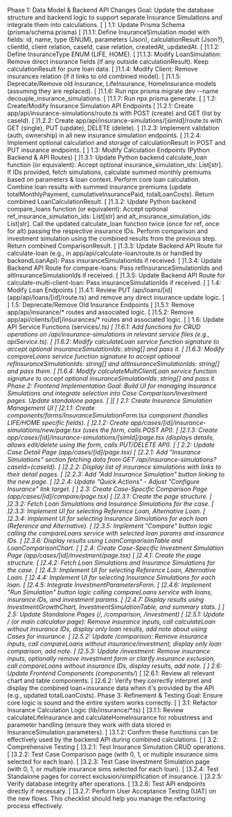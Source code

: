 Phase 1: Data Model & Backend API Changes
Goal: Update the database structure and backend logic to support separate Insurance Simulations and integrate them into calculations.
[ ] 1.1: Update Prisma Schema (prisma/schema.prisma)
    [ ]1.1.1: Define InsuranceSimulation model with fields: id, name, type (ENUM), parameters (Json), calculationResult (Json?), clientId, client relation, caseId, case relation, createdAt, updatedAt.
    [ ]1.1.2: Define InsuranceType ENUM (LIFE, HOME).
    [ ]1.1.3: Modify LoanSimulation: Remove direct insurance fields (if any outside calculationResult). Keep calculationResult for pure loan data.
    [ ]1.1.4: Modify Client: Remove insurances relation (if it links to old combined model).
    [ ]1.1.5: Deprecate/Remove old Insurance, LifeInsurance, HomeInsurance models (assuming they are replaced).
    [ ]1.1.6: Run npx prisma migrate dev --name decouple_insurance_simulations.
    [ ]1.1.7: Run npx prisma generate.
[ ] 1.2: Create/Modify Insurance Simulation API Endpoints
    [ ]1.2.1: Create app/api/insurance-simulations/route.ts with POST (create) and GET (list by caseId).
    [ ]1.2.2: Create app/api/insurance-simulations/[simId]/route.ts with GET (single), PUT (update), DELETE (delete).
    [ ]1.2.3: Implement validation (auth, ownership) in all new insurance simulation endpoints.
    [ ]1.2.4: Implement optional calculation and storage of calculationResult in POST and PUT insurance endpoints.
[ ] 1.3: Modify Calculation Endpoints (Python Backend & API Routes)
    [ ]1.3.1: Update Python backend calculate_loan function (or equivalent):
Accept optional insurance_simulation_ids: List[str].
If IDs provided, fetch simulations, calculate summed monthly premiums based on parameters & loan context.
Perform core loan calculation.
Combine loan results with summed insurance premiums (update totalMonthlyPayment, cumulativeInsurancePaid, totalLoanCosts).
Return combined LoanCalculationResult.
    [ ]1.3.2: Update Python backend compare_loans function (or equivalent):
Accept optional ref_insurance_simulation_ids: List[str] and alt_insurance_simulation_ids: List[str].
Call the updated calculate_loan function twice (once for ref, once for alt) passing the respective insurance IDs.
Perform comparison and investment simulation using the combined results from the previous step.
Return combined ComparisonResult.
    [ ]1.3.3: Update Backend API Route for calculate-loan (e.g., in app/api/calculate-loan/route.ts or handled by backendLoanApi): Pass insuranceSimulationIds if received.
    [ ]1.3.4: Update Backend API Route for compare-loans: Pass refInsuranceSimulationIds and altInsuranceSimulationIds if received.
    [ ]1.3.5: Update Backend API Route for calculate-multi-client-loan: Pass insuranceSimulationIds if received.
[ ] 1.4: Modify Loan Endpoints
    [ ]1.4.1: Review PUT /api/loans/[id] (app/api/loans/[id]/route.ts) and remove any direct insurance update logic.
[ ] 1.5: Deprecate/Remove Old Insurance Endpoints
    [ ]1.5.1: Remove app/api/insurance/* routes and associated logic.
    [ ]1.5.2: Remove app/api/clients/[id]/insurances/* routes and associated logic.
[ ] 1.6: Update API Service Functions (services/*.ts)
    [ ]1.6.1: Add functions for CRUD operations on /api/insurance-simulations in relevant service files (e.g., apiService.ts).
    [ ]1.6.2: Modify calculateLoan service function signature to accept optional insuranceSimulationIds: string[] and pass it.
    [ ]1.6.3: Modify compareLoans service function signature to accept optional refInsuranceSimulationIds: string[] and altInsuranceSimulationIds: string[] and pass them.
    [ ]1.6.4: Modify calculateMultiClientLoan service function signature to accept optional insuranceSimulationIds: string[] and pass it.
Phase 2: Frontend Implementation
Goal: Build UI for managing Insurance Simulations and integrate selection into Case Comparison/Investment pages. Update standalone pages.
    [ ][ ] 2.1: Create Insurance Simulation Management UI
    [ ]2.1.1: Create components/forms/InsuranceSimulationForm.tsx component (handles LIFE/HOME specific fields).
    [ ]2.1.2: Create app/cases/[id]/insurance-simulations/new/page.tsx (uses the form, calls POST API).
    [ ]2.1.3: Create app/cases/[id]/insurance-simulations/[simId]/page.tsx (displays details, allows edit/delete using the form, calls PUT/DELETE API).
[ ] 2.2: Update Case Detail Page (app/cases/[id]/page.tsx)
    [ ]2.2.1: Add "Insurance Simulations" section fetching data from GET /api/insurance-simulations?caseId={caseId}.
    [ ]2.2.2: Display list of insurance simulations with links to their detail pages.
    [ ]2.2.3: Add "Add Insurance Simulation" button linking to the new page.
    [ ]2.2.4: Update "Quick Actions" - Adjust "Configure Insurance" link target.
[ ] 2.3: Create Case-Specific Comparison Page (app/cases/[id]/compare/page.tsx)
    [ ]2.3.1: Create the page structure.
    [ ]2.3.2: Fetch Loan Simulations and Insurance Simulations for the case.
    [ ]2.3.3: Implement UI for selecting Reference Loan, Alternative Loan.
    [ ]2.3.4: Implement UI for selecting Insurance Simulations for each loan (Reference and Alternative).
    [ ]2.3.5: Implement "Compare" button logic calling the compareLoans service with selected loan params and insurance IDs.
    [ ]2.3.6: Display results using LoanComparisonTable and LoanComparisonChart.
[ ] 2.4: Create Case-Specific Investment Simulation Page (app/cases/[id]/investment/page.tsx)
    [ ]2.4.1: Create the page structure.
    [ ]2.4.2: Fetch Loan Simulations and Insurance Simulations for the case.
    [ ]2.4.3: Implement UI for selecting Reference Loan, Alternative Loan.
    [ ]2.4.4: Implement UI for selecting Insurance Simulations for each loan.
    [ ]2.4.5: Integrate InvestmentParametersForm.
    [ ]2.4.6: Implement "Run Simulation" button logic calling compareLoans service with loans, insurance IDs, and investment params.
    [ ]2.4.7: Display results using InvestmentGrowthChart, InvestmentSimulationTable, and summary stats.
[ ] 2.5: Update Standalone Pages (/, /comparison, /investment)
    [ ]2.5.1: Update / (or main calculator page): Remove insurance inputs, call calculateLoan without insurance IDs, display only loan results, add note about using Cases for insurance.
    [ ]2.5.2: Update /comparison: Remove insurance inputs, call compareLoans without insurance/investment, display only loan comparison, add note.
    [ ]2.5.3: Update /investment: Remove insurance inputs, optionally remove investment form or clarify insurance exclusion, call compareLoans without insurance IDs, display results, add note.
[ ] 2.6: Update Frontend Components (components/*)
    [ ]2.6.1: Review all relevant chart and table components.
    [ ]2.6.2: Verify they correctly interpret and display the combined loan+insurance data when it's provided by the API (e.g., updated totalLoanCosts).
Phase 3: Refinement & Testing
Goal: Ensure core logic is sound and the entire system works correctly.
[ ] 3.1: Refactor Insurance Calculation Logic (lib/insurance/*.ts)
    [ ]3.1.1: Review calculateLifeInsurance and calculateHomeInsurance for robustness and parameter handling (ensure they work with data stored in InsuranceSimulation.parameters).
    [ ]3.1.2: Confirm these functions can be effectively used by the backend API during combined calculations.
[ ] 3.2: Comprehensive Testing
    [ ]3.2.1: Test Insurance Simulation CRUD operations.
    [ ]3.2.2: Test Case Comparison page (with 0, 1, or multiple insurance sims selected for each loan).
    [ ]3.2.3: Test Case Investment Simulation page (with 0, 1, or multiple insurance sims selected for each loan).
    [ ]3.2.4: Test Standalone pages for correct exclusion/simplification of insurance.
    [ ]3.2.5: Verify database integrity after operations.
    [ ]3.2.6: Test API endpoints directly if necessary.
    [ ]3.2.7: Perform User Acceptance Testing (UAT) on the new flows.
This checklist should help you manage the refactoring process effectively.